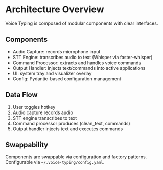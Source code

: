 # Architecture Overview

Voice Typing is composed of modular components with clear interfaces.

## Components
- Audio Capture: records microphone input
- STT Engine: transcribes audio to text (Whisper via faster-whisper)
- Command Processor: extracts and handles voice commands
- Output Handler: injects text/commands into active applications
- UI: system tray and visualizer overlay
- Config: Pydantic-based configuration management

## Data Flow
1. User toggles hotkey
2. Audio capture records audio
3. STT engine transcribes to text
4. Command processor produces (clean_text, commands)
5. Output handler injects text and executes commands

## Swappability
Components are swappable via configuration and factory patterns. Configurable via `~/.voice-typing/config.yaml`.
